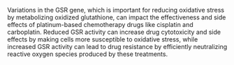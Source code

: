 Variations in the GSR gene, which is important for reducing oxidative stress by metabolizing oxidized glutathione, can impact the effectiveness and side effects of platinum-based chemotherapy drugs like cisplatin and carboplatin. Reduced GSR activity can increase drug cytotoxicity and side effects by making cells more susceptible to oxidative stress, while increased GSR activity can lead to drug resistance by efficiently neutralizing reactive oxygen species produced by these treatments.